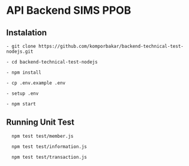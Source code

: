 # API Backend SIMS PPOB

## Instalation

```raw
- git clone https://github.com/komporbakar/backend-technical-test-nodejs.git

- cd backend-technical-test-nodejs

- npm install

- cp .env.example .env

- setup .env

- npm start
```

## Running Unit Test

```raw
  npm test test/member.js

  npm test test/information.js

  npm test test/transaction.js
```
